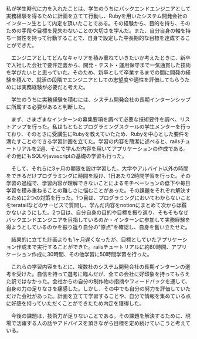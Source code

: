 私が学生時代に力を入れたことは、学生のうちにバックエンドエンジニアとして実務経験を得るために計画を立てて行動し、Rubyを用いたシステム開発会社のインターン生として内定を頂いたことである。その経験から、目的を持ち、そのための手段や目標を見失わないことの大切さを学んだ。また、自分自身の軸を持ち一貫性を持って行動することで、自身で設定した中長期的な目標を達成することができた。

　エンジニアとしてどんなキャリアを積み重ねていきたいか考えたときに、新卒で入社した会社で要件定義から、開発・テスト・運用保守まで一気通貫した技術を学びたいとと思っていた。そのため、新卒として卒業するまでの間に開発の経験を積んで、就活の段階でエンジニアとしての志望度や適性を評価してもらうためには実務経験が必要だと考えた。

　学生のうちに実務経験を積むには、システム開発会社の長期インターンシップに所属する必要があると判断した。

　まず、さまざまなインターンの募集要項を調べて必要な技術要件を調べ、リストアップを行った。私はもともとプログラミングスクールの学生メンターを行っており、そのときに受講生にRubyを教えていたため、Rubyを中心とした要件を満たすことのできる学習計画を立てた。学習の内容を簡潔に述べると、railsチュートリアルを2週、そこで学んだ内容を用いてアプリケーションの作成である。その他にもSQLやjavascriptの基礎の学習も行った。

　そして、それらに3ヶ月の期限を設け学習した。大学やアルバイト以外の時間をできるだけプログラミングに時間を設け、1日あたり2時間学習を行った。その学習の過程で、学習内容が理解できないことによるモチベーションの低下や毎日学習を積み重ねることの難しさに悩むことがあった。その課題をそれぞれ解決するために2つの対策を行った。1つ目は、プログラミングにおいてわからないことをteratailなどのサービスで質問し、学んだ内容をnotionにまとめて次からは躓かないようにした。2つ目は、自分自身の目的や目標を振り返り、そもそもなぜバックエンドエンジニアを目指しているのか・インターンに参加して実務経験を得ようとしているのかを振り返り自分の"原点"を確認し、自身を奮い立たせた。

　結果的に立てた計画よりも1ヶ月遅くなったが、目標としていたアプリケーション作成まで実行することができた。railsチュートリアルに約80時間、アプリケーション作成に30時間、その他学習に50時間学習を行った。

　これらの学習内容をもとに、複数社のシステム開発会社の長期インターンの選考を受けた。自信を持って選考に臨んだが、全ての会社に好印象を持ってもらえた訳ではなかった。会社からの自分の制作物の指摘やフィードバックを通して、自身の力の足りなさを痛感した。しかし、その中でも自分の努力を評価していただけた会社があった。計画を立てて学習することや、自分で情報を集めている点に好感を持っていただくことができたため内定を獲得した。

　今後の課題は、技術力が足りないことである。その課題を解決するために、現場で活躍する人の話やアドバイスを頂きながら目標を定め続けていこうと考えている。